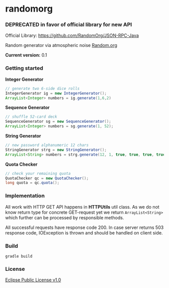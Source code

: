 randomorg
=========

### DEPRECATED in favor of official library for new API 

Official Library: https://github.com/RandomOrg/JSON-RPC-Java

Random generator via atmospheric noise [Random.org](http://random.org)

**Current version:** 0.1

### Getting started

**Integer Generator**

``` java
// generate two 6-side dice rolls
IntegerGenerator ig = new IntegerGenerator();
ArrayList<Integer> numbers = ig.generate(1,6,2)
```

**Sequence Generator**

``` java
// shuffle 52-card deck
SequenceGenerator sg = new SequenceGenerator();
ArrayList<Integer> numbers = sg.generate(1, 52);
```

**String Generator**

``` java
// new password alphanumeric 12 chars
StringGenerator strg = new StringGenerator();
ArrayList<String> numbers = strg.generate(12, 1, true, true, true, true);
```

**Quota Checker**

``` java
// check your remaining quota
QuotaChecker qc = new QuotaChecker();
long quota = qc.quota();
```

### Implementation

All work with HTTP GET API happens in **HTTPUtils** util class. As we do not know
return type for concrete GET-request yet we return `ArrayList<String>` which
further can be processed by responsible methods.

All successful requests have response code 200.
In case server returns 503 response code, IOException is thrown and should be
handled on client side.

### Build

`gradle build`

### License

[Eclipse Public License v1.0](https://www.eclipse.org/legal/epl-v10.html)
